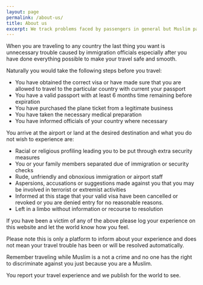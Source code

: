 ```yaml
---
layout: page
permalink: /about-us/
title: About us
excerpt: We track problems faced by passengers in general but Muslim passengers in particular on airplanes and at airports.
---
```

When you are traveling to any country the last thing you want is unnecessary trouble caused by immigration officials especially after you have done everything possible to make your travel safe and smooth.

Naturally you would take the following steps before you travel:

* You have obtained the correct visa or have made sure that you are allowed to travel to the particular country with current your passport
* You have a valid passport with at least 6 months time remaining before expiration
* You have purchased the plane ticket from a legitimate business
* You have taken the necessary medical preparation
* You have informed officials of your country where necessary


You arrive at the airport or land at the desired destination and what you do not wish to experience are:

* Racial or religious profiling leading you to be put through extra security measures
* You or your family members separated due of immigration or security checks
* Rude, unfriendly and obnoxious immigration or airport staff
* Aspersions, accusations or suggestions made against you that you may be involved in terrorist or extremist activities
* Informed at this stage that your valid visa have been cancelled or revoked or you are denied entry for no reasonable reasons.
* Left in a limbo without information or recourse to resolution

If you have been a victim of any of the above please log your experience on this website and let the world know how you feel.

Please note this is only a platform to inform about your experience and does not mean your travel trouble has been or will be resolved automatically.

Remember traveling while Muslim is a not a crime and no one has the right to discriminate against you just because you are a Muslim.

You report your travel experience and we publish for the world to see.
